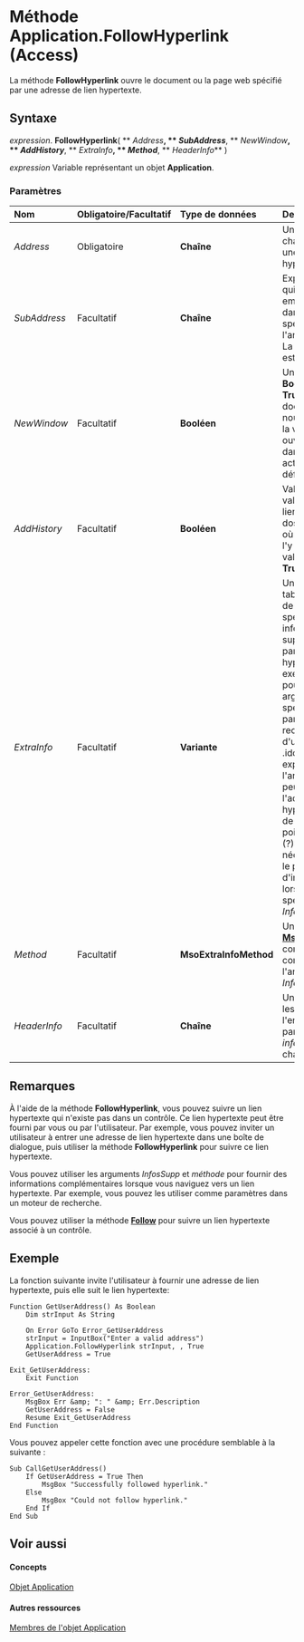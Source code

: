 
# Méthode Application.FollowHyperlink (Access)

La méthode  **FollowHyperlink** ouvre le document ou la page web spécifié par une adresse de lien hypertexte.


## Syntaxe

 _expression_. **FollowHyperlink**( ** _Address_**, ** _SubAddress_**, ** _NewWindow_**, ** _AddHistory_**, ** _ExtraInfo_**, ** _Method_**, ** _HeaderInfo_** )

 _expression_ Variable représentant un objet **Application**.


### Paramètres



|**Nom**|**Obligatoire/Facultatif**|**Type de données**|**Description**|
|:-----|:-----|:-----|:-----|
| _Address_|Obligatoire|**Chaîne**|Une expression de chaîne produisant une adresse de lien hypertexte valide.|
| _SubAddress_|Facultatif|**Chaîne**|Expression de chaîne qui a pour résultat un emplacement nommé dans le document spécifié par l'argument  _adresse_. La valeur par défaut est une chaîne vide.|
| _NewWindow_|Facultatif|**Booléen**|Une valeur de type  **Boolean** où la valeur **True** (?1) ouvre le document dans une nouvelle fenêtre et où la valeur **False** (0) ouvre le document dans la fenêtre active. La valeur par défaut est **False**.|
| _AddHistory_|Facultatif|**Booléen**|Valeur  **Boolean** où la valeur **True** ajoute le lien hypertexte au dossier Historique et où la valeur **False** ne l'y ajoute pas. La valeur par défaut est **True**.|
| _ExtraInfo_|Facultatif|**Variante**|Une chaîne ou un tableau de données de type  **Octet** qui spécifie des informations supplémentaires pour parvenir à un lien hypertexte. Par exemple, vous pouvez utiliser cet argument pour spécifier un paramètre de recherche au sein d'un fichier .asp ou .idc. Dans votre explorateur Web, l'argument _InfosSupp_ peut apparaître après l'adresse du lien hypertexte, séparé de l'adresse par un point d'interrogation (?). Il n'est pas nécessaire d'inclure le point d'interrogation lorsque vous spécifiez l'argument _InfosSupp_.|
| _Method_|Facultatif|**MsoExtraInfoMethod**|Une  **[MsoExtraInfoMethod](http://msdn.microsoft.com/library/eb8edb9c-2a9a-62b5-f592-e40a2325a555%28Office.15%29.aspx)** constante spécifiant comment attacher l'argument _InfosSupp_.|
| _HeaderInfo_|Facultatif|**Chaîne**|Une chaîne spécifiant les informations sur l'en-tête. L'argument par défaut  _infosEntête_ est une chaîne vide.|

## Remarques

À l'aide de la méthode  **FollowHyperlink**, vous pouvez suivre un lien hypertexte qui n'existe pas dans un contrôle. Ce lien hypertexte peut être fourni par vous ou par l'utilisateur. Par exemple, vous pouvez inviter un utilisateur à entrer une adresse de lien hypertexte dans une boîte de dialogue, puis utiliser la méthode **FollowHyperlink** pour suivre ce lien hypertexte.

Vous pouvez utiliser les arguments  _InfosSupp_ et _méthode_ pour fournir des informations complémentaires lorsque vous naviguez vers un lien hypertexte. Par exemple, vous pouvez les utiliser comme paramètres dans un moteur de recherche.

Vous pouvez utiliser la méthode  **[Follow](842f546c-b629-fd47-e8d0-d73d3ee7f3cd.md)** pour suivre un lien hypertexte associé à un contrôle.


## Exemple

La fonction suivante invite l'utilisateur à fournir une adresse de lien hypertexte, puis elle suit le lien hypertexte:


```
Function GetUserAddress() As Boolean 
    Dim strInput As String 
 
    On Error GoTo Error_GetUserAddress 
    strInput = InputBox("Enter a valid address") 
    Application.FollowHyperlink strInput, , True 
    GetUserAddress = True 
 
Exit_GetUserAddress: 
    Exit Function 
 
Error_GetUserAddress: 
    MsgBox Err &amp; ": " &amp; Err.Description 
    GetUserAddress = False 
    Resume Exit_GetUserAddress 
End Function
```

Vous pouvez appeler cette fonction avec une procédure semblable à la suivante :




```
Sub CallGetUserAddress() 
    If GetUserAddress = True Then 
        MsgBox "Successfully followed hyperlink." 
    Else 
        MsgBox "Could not follow hyperlink." 
    End If 
End Sub
```


## Voir aussi


#### Concepts


[Objet Application](aefb0713-97e6-e2c7-e530-8fd2e1316a55.md)
#### Autres ressources


[Membres de l'objet Application](3ab5276c-d52a-72a9-244c-ec92ead48811.md)